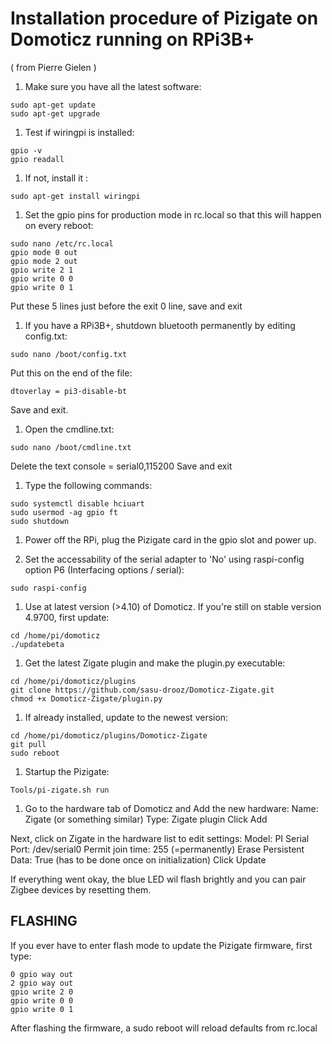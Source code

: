 # Installation procedure of Pizigate on Domoticz running on RPi3B+
( from Pierre Gielen )

1. Make sure you have all the latest software: 
```
sudo apt-get update
sudo apt-get upgrade
```

1. Test if wiringpi is installed: 

```
gpio -v
gpio readall
```

1. If not, install it : 

```
sudo apt-get install wiringpi
```

1. Set the gpio pins for production mode in rc.local so that this will happen on every reboot: 

```
sudo nano /etc/rc.local
gpio mode 0 out
gpio mode 2 out
gpio write 2 1 
gpio write 0 0
gpio write 0 1
```

Put these 5 lines just before the exit 0 line, save and exit

1. If you have a RPi3B+, shutdown bluetooth permanently by editing config.txt: 

```
sudo nano /boot/config.txt
```

Put this on the end of the file: 

```
dtoverlay = pi3-disable-bt

```

Save and exit. 

1. Open the cmdline.txt: 

```
sudo nano /boot/cmdline.txt

```

Delete the text console = serial0,115200
Save and exit

1. Type the following commands: 

```
sudo systemctl disable hciuart
sudo usermod -ag gpio ft
sudo shutdown

```

1. Power off the RPi, plug the Pizigate card in the gpio slot and power up. 

1. Set the accessability of the serial adapter to 'No' using raspi-config option P6 (Interfacing options / serial):

```
sudo raspi-config

```

1. Use at latest version (>4.10) of Domoticz. If you're still on stable version 4.9700, first update:

```
cd /home/pi/domoticz
./updatebeta

```

1. Get the latest Zigate plugin and make the plugin.py executable: 

```
cd /home/pi/domoticz/plugins
git clone https://github.com/sasu-drooz/Domoticz-Zigate.git
chmod +x Domoticz-Zigate/plugin.py
```

1. If already installed, update to the newest version:

```
cd /home/pi/domoticz/plugins/Domoticz-Zigate
git pull
sudo reboot
```

1. Startup the Pizigate: 

```
Tools/pi-zigate.sh run

```

1. Go to the hardware tab of Domoticz and Add the new hardware: 
Name: Zigate (or something similar)
Type: Zigate plugin
Click Add

Next, click on Zigate in the hardware list to edit settings: 
Model: PI
Serial Port: /dev/serial0
Permit join time: 255 (=permanently)
Erase Persistent Data: True (has to be done once on initialization)
Click Update

If everything went okay, the blue LED wil flash brightly and you can pair Zigbee devices by resetting them.



## FLASHING

If you ever have to enter flash mode to update the Pizigate firmware, first type: 
```
0 gpio way out
2 gpio way out
gpio write 2 0 
gpio write 0 0
gpio write 0 1
````
After flashing the firmware, a sudo reboot will reload defaults from rc.local



 
